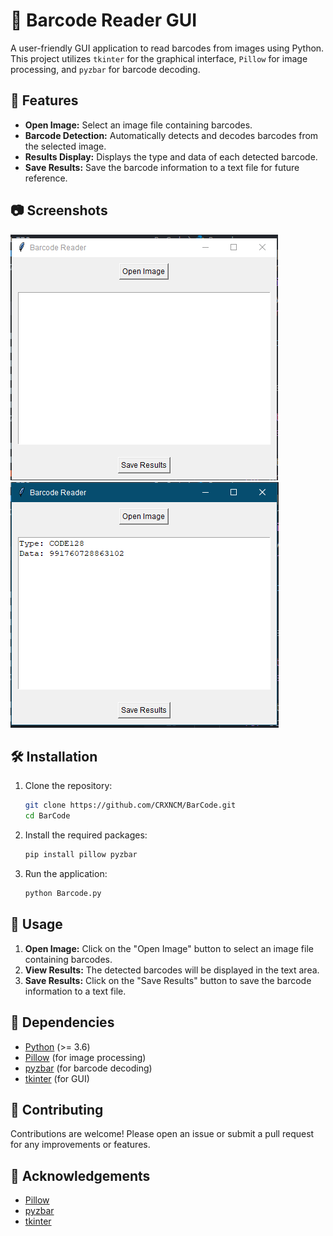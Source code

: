 
# 📸 Barcode Reader GUI

A user-friendly GUI application to read barcodes from images using Python. This project utilizes `tkinter` for the graphical interface, `Pillow` for image processing, and `pyzbar` for barcode decoding.

## 🚀 Features

- **Open Image:** Select an image file containing barcodes.
- **Barcode Detection:** Automatically detects and decodes barcodes from the selected image.
- **Results Display:** Displays the type and data of each detected barcode.
- **Save Results:** Save the barcode information to a text file for future reference.

## 📷 Screenshots

![Screenshot 1](screenshot1.png)
![Screenshot 2](screenshot2.png)

## 🛠️ Installation

1. Clone the repository:
    ```bash
    git clone https://github.com/CRXNCM/BarCode.git
    cd BarCode
    ```

2. Install the required packages:
    ```bash
    pip install pillow pyzbar
    ```

3. Run the application:
    ```bash
    python Barcode.py
    ```

## 📝 Usage

1. **Open Image:** Click on the "Open Image" button to select an image file containing barcodes.
2. **View Results:** The detected barcodes will be displayed in the text area.
3. **Save Results:** Click on the "Save Results" button to save the barcode information to a text file.

## 🧩 Dependencies

- [Python](https://www.python.org/) (>= 3.6)
- [Pillow](https://python-pillow.org/) (for image processing)
- [pyzbar](https://github.com/NaturalHistoryMuseum/pyzbar) (for barcode decoding)
- [tkinter](https://docs.python.org/3/library/tkinter.html) (for GUI)

## 👥 Contributing

Contributions are welcome! Please open an issue or submit a pull request for any improvements or features.


## 🌟 Acknowledgements

- [Pillow](https://python-pillow.org/)
- [pyzbar](https://github.com/NaturalHistoryMuseum/pyzbar)
- [tkinter](https://docs.python.org/3/library/tkinter.html)
